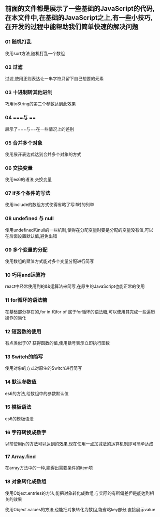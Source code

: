 ## 前面的文件都是展示了一些基础的JavaScript的代码,在本文件中,在基础的JavaScript之上,有一些小技巧,在开发的过程中能帮助我们简单快速的解决问题

### 01 随机打乱

 使用sort方法,随机打乱一个数组

### 02 过滤
 
 过滤,使用正则表达让一串字符只留下自己想要的元素

### 03 十进制转其他进制
 
 巧用toString的第二个参数达到此效果

### 04 ===与 ==
 
 展示了===与==在一些情况上的差别

### 05 合并多个对象
 
 使用展开表达式达到合并多个对象的方式

### 06 交换变量
 
 使用es6的语法,交换变量

### 07 if多个条件的写法
 
 使用include的数组方式使得省略了写if时的列举

### 08 undefined 与 null

 使用undefined和null的一些机制,使得在分配变量时要是分配的变量没有值,可以在后面设置默认值,避免出错

### 09 多个变量的分配

 使用数组的赋值方式能对多个变量分配进行简写
 
### 10 巧用and运算符

 react中经常使用到的&&运算法来简写,在原生的JavaScript也能正常的使用

### 11 for循环的语法糖

 在基础部分存在的,for in 和for of 属于for循环的语法糖,可以使用其完成一些遍历操作的简化

### 12 短函数的使用

 有点类似于07 获得函数的值,使用括号表示立即执行函数

### 13 Switch的简写

 使用对象的方式对原生的Switch进行简写

### 14 默认参数值

 es6的方法,给数组中的参数默认值

### 15 模板语法

 es6的模板语法

### 16 字符转换成数字

 以前使用js的方法可以达到的效果,现在使用一点加减法的运算机制即可简单达成

### 17 Array.find

 在array方法中的一种,能得出需要条件的item项

### 18 对象转化成数组
 
 使用Object.entries的方法,能把对象转化成数组,与实际的有所偏差但是能达到相关的效果
 
 使用Object.values的方法,也能把对象转化为数组,能省略key部分,直接展示value

